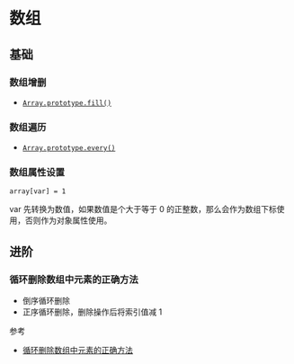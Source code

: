 # 数组

## 基础

### 数组增删

- [`Array.prototype.fill()`](https://developer.mozilla.org/zh-CN/docs/Web/JavaScript/Reference/Global_Objects/Array/fill)

### 数组遍历

- [`Array.prototype.every()`](https://developer.mozilla.org/zh-CN/docs/Web/JavaScript/Reference/Global_Objects/Array/every)

### 数组属性设置

`array[var] = 1`

var 先转换为数值，如果数值是个大于等于 0 的正整数，那么会作为数组下标使用，否则作为对象属性使用。


## 进阶

### 循环删除数组中元素的正确方法

- 倒序循环删除
- 正序循环删除，删除操作后将索引值减 1

参考

- [循环删除数组中元素的正确方法](https://blog.csdn.net/XuM222222/article/details/82656144)
